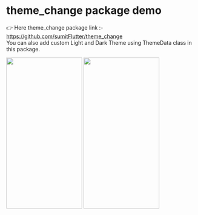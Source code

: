 # theme_change package demo
👉 Here theme_change package link :- https://github.com/sumitFlutter/theme_change<br>
You can also add custom Light and Dark Theme using ThemeData class in this package.
<p>
<img src="https://github.com/user-attachments/assets/e208427d-3f55-4b5d-9124-12b221f6d9ba" height="400px" width="200px" />
<img src="https://github.com/user-attachments/assets/bebfd8c6-87bc-45f2-84b8-cbeabcbf7a8c" height="400px" width="200px" />
</p>

